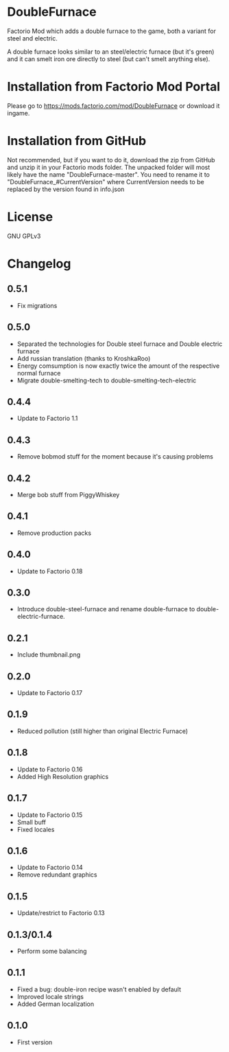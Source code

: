 # DoubleFurnace
Factorio Mod which adds a double furnace to the game, both a variant for steel and electric.

A double furnace looks similar to an steel/electric furnace (but it's green)
and it can smelt iron ore directly to steel (but can't smelt anything else).

# Installation from Factorio Mod Portal
Please go to https://mods.factorio.com/mod/DoubleFurnace or download it ingame.

# Installation from GitHub
Not recommended, but if you want to do it, download the zip from GitHub and unzip it in your Factorio mods folder.
The unpacked folder will most likely have the name "DoubleFurnace-master".
You need to rename it to "DoubleFurnace_#CurrentVersion" where CurrentVersion needs to be replaced by the version found in info.json

# License
GNU GPLv3

# Changelog

## 0.5.1
- Fix migrations

## 0.5.0
- Separated the technologies for Double steel furnace and Double electric furnace
- Add russian translation (thanks to KroshkaRoo)
- Energy comsumption is now exactly twice the amount of the respective normal furnace
- Migrate double-smelting-tech to double-smelting-tech-electric

## 0.4.4
- Update to Factorio 1.1

## 0.4.3
- Remove bobmod stuff for the moment because it's causing problems

## 0.4.2
- Merge bob stuff from PiggyWhiskey

## 0.4.1
- Remove production packs

## 0.4.0
- Update to Factorio 0.18

## 0.3.0
- Introduce double-steel-furnace and rename double-furnace to double-electric-furnace.

## 0.2.1
- Include thumbnail.png

## 0.2.0
- Update to Factorio 0.17

## 0.1.9
- Reduced pollution (still higher than original Electric Furnace)

## 0.1.8
- Update to Factorio 0.16
- Added High Resolution graphics

## 0.1.7
- Update to Factorio 0.15
- Small buff
- Fixed locales

## 0.1.6
- Update to Factorio 0.14
- Remove redundant graphics

## 0.1.5
- Update/restrict to Factorio 0.13

## 0.1.3/0.1.4
- Perform some balancing

## 0.1.1
- Fixed a bug: double-iron recipe wasn't enabled by default
- Improved locale strings
- Added German localization

## 0.1.0
- First version

